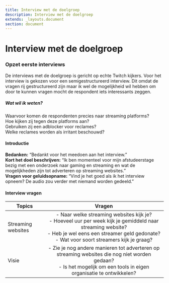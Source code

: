 ```yaml
---
title: Interview met de doelgroep
description: Interview met de doelgroep
extends: _layouts.document
section: document
---
```


# Interview met de doelgroep

### Opzet eerste interviews

De interviews met de doelgroep is gericht op echte Twitch kijkers. Voor het interview is gekozen voor een semigestructureerd interview. Dit omdat de vragen rij gestructureerd zijn maar ik wel de mogelijkheid wil hebben om door te kunnen vragen mocht de respondent iets interessants zeggen. 

##### Wat wil ik weten?
Waarvoor komen de respondenten precies naar streaming platforms? <br>
Hoe kijken zij tegen deze platforms aan?<br>
Gebruiken zij een adblocker voor reclames? <br>
Welke reclames worden als irritant beschouwd?

#### Introductie 
__Bedanken:__ “Bedankt voor het meedoen aan het interview.” <br>
__Kort het doel beschrijven:__ “Ik ben momenteel voor mijn afstudeerstage bezig met een onderzoek naar gaming en streaming en wat de mogelijkheden zijn tot adverteren op streaming websites.”<br>
__Vragen voor geluidsopname:__ “Vind je het goed als ik het interview opneem? De audio zou verder met niemand worden gedeeld.”


#### Interview vragen

| Topics | Vragen | 
| ------------- |:-------------:|  
| Streaming websites | - Naar welke streaming websites kijk je? <br> - Hoeveel uur per week kijk je gemiddeld naar streaming website? <br> - Heb je wel eens een streamer geld gedonate? <br> - Wat voor soort streamers kijk je graag?  | 
| Visie | - Zie je nog andere manieren tot adverteren op streaming websites die nog niet worden gedaan?<br> - Is het mogelijk om een tools in eigen organisatie te ontwikkelen? | 